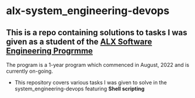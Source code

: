# alx-system_engineering-devops

## This is a repo containing solutions to tasks I was given as a student of the [ALX Software Engineering Progrmme](https://www.alxafrica.com/software-engineering-2022)

The program is a 1-year program which commenced in August, 2022 and is currently on-going. 
* This repository covers various tasks I was given to solve in the system_engineering-devops featuring **Shell scripting**

